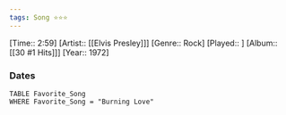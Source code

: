 ```yaml
---
tags: Song ⭐⭐⭐ 
---
```

[Time:: 2:59]
[Artist:: [[Elvis Presley]]]
[Genre:: Rock]
[Played:: ]
[Album:: [[30 #1 Hits]]]
[Year:: 1972]
### Dates
````dataview
TABLE Favorite_Song
WHERE Favorite_Song = "Burning Love"
````